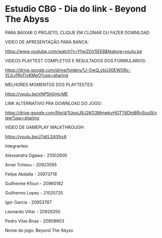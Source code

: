 # Estudio CBG - Dia do link - Beyond The Abyss

PARA BAIXAR O PROJETO, CLIQUE EM CLONAR OU FAZER DOWNLOAD

VIDEO DE APRESENTAÇÃO PARA BANCA:

https://www.youtube.com/watch?v=YfwjZGV5EE8&feature=youtu.be

VIDEOS PLAYTEST COMPLETOS E RESULTADOS DOS FORMULARIOS:

https://drive.google.com/drive/folders/1J-OwQ_ybU30EWORc-VLlLyfRoTjvKMpO?usp=sharing

MELHORES MOMENTOS DOS PLAYTESTES:

https://youtu.be/xNP5h0mjcME

LINK ALTERNATIVO PRA DOWNLOAD DO JOGO: 

https://drive.google.com/file/d/1UpojJ8J2KO3MmwkyHGTT6DtnBRvSjuz9/view?usp=sharing

VIDEO DE GAMEPLAY WALKTHROUGH:

https://youtu.be/J7sKLSAXhcA

Integrantes:

Alessandra Ogawa - 21002600

Arnei Tcheou - 20923595

Felipe Abdalla - 20973718

Guilherme Kfouri - 20960182

Guilhermo Lopez - 21025725

Igor Garcia - 20953767

Leonardo Villar - 20928350

Pedro Vilas Boas - 20908603
 
Nome do jogo: Beyond The Abyss
